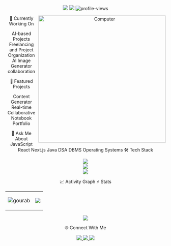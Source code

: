<div align="center">
<p align="center">
  <a href="mailto:deyg6988@gmail.com"><img src="https://img.shields.io/badge/Email-deyg6988%40gmail.com-blue?style=for-the-badge&logo=gmail"></a>
  <a href="https://my-folio-delta.vercel.app"><img src="https://img.shields.io/badge/Portfolio-View%20Work-green?style=for-the-badge&logo=vercel"></a>
  <img src="https://komarev.com/ghpvc/?username=gourab8389&style=for-the-badge&color=blueviolet" alt="profile-views">
</p>
<img src="https://raw.githubusercontent.com/MicaelliMedeiros/micaellimedeiros/master/image/computer-illustration.png" min-width="400px" max-width="400px" width="400px" align="right" alt="Computer">
🚀 Currently Working On

AI-based Projects
Freelancing and Project Organization
AI Image Generator collaboration

🎯 Featured Projects

Content Generator
Real-time Collaborative Notebook
Portfolio

💬 Ask Me About
JavaScript React Next.js Java DSA DBMS Operating Systems
🛠️ Tech Stack
<p align="center">
  <img src="https://skillicons.dev/icons?i=js,react,nextjs,typescript,java" /><br/>
  <img src="https://skillicons.dev/icons?i=nodejs,express,mongodb,postgresql,firebase" /><br/>
  <img src="https://skillicons.dev/icons?i=html,css,c, java" />
</p>
📈 Activity Graph
⚡ Stats
<table>
  <tr>
    <td>
      <p><img align="center" src="https://github-readme-streak-stats.herokuapp.com/?user=gourab8389&theme=tokyonight" alt="gourab" /></p>
    </td>
    <td>
      <a href="https://github.com/anuraghazra/github-readme-stats">
        <img src="http://github-profile-summary-cards.vercel.app/api/cards/productive-time?username=gourab8389&theme=tokyonight&utcOffset=8" />
      </a>
    </td>
  </tr>
</table>
<p align="center">
  <img src="http://github-profile-summary-cards.vercel.app/api/cards/profile-details?username=gourab8389&theme=tokyonight" />
</p>
🌐 Connect With Me
<p align="center">
  <a href="https://www.linkedin.com/in/gourab-dey-1b2b8928a/">
    <img src="https://img.shields.io/badge/LinkedIn-0077B5?style=for-the-badge&logo=linkedin&logoColor=white" />
  </a>
  <a href="https://www.facebook.com/profile.php?id=100050166159043">
    <img src="https://img.shields.io/badge/Facebook-1877F2?style=for-the-badge&logo=facebook&logoColor=white" />
  </a>
  <a href="https://www.instagram.com/gourab486/">
    <img src="https://img.shields.io/badge/Instagram-E4405F?style=for-the-badge&logo=instagram&logoColor=white" />
  </a>
</p>
</div>
